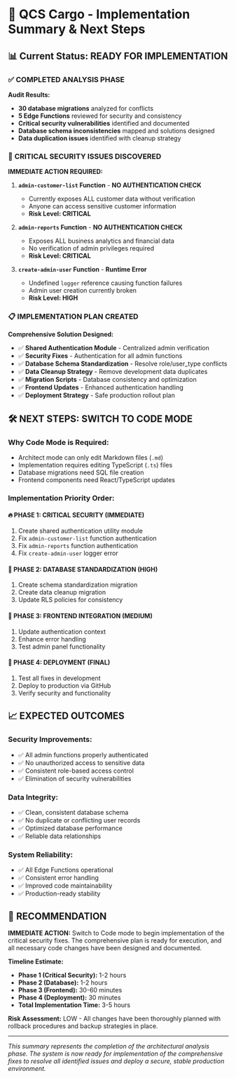# 🎯 QCS Cargo - Implementation Summary & Next Steps

## 📊 Current Status: READY FOR IMPLEMENTATION

### ✅ **COMPLETED ANALYSIS PHASE**

**Audit Results:**
- **30 database migrations** analyzed for conflicts
- **5 Edge Functions** reviewed for security and consistency
- **Critical security vulnerabilities** identified and documented
- **Database schema inconsistencies** mapped and solutions designed
- **Data duplication issues** identified with cleanup strategy

### 🚨 **CRITICAL SECURITY ISSUES DISCOVERED**

**IMMEDIATE ACTION REQUIRED:**

1. **`admin-customer-list` Function** - **NO AUTHENTICATION CHECK**
   - Currently exposes ALL customer data without verification
   - Anyone can access sensitive customer information
   - **Risk Level: CRITICAL**

2. **`admin-reports` Function** - **NO AUTHENTICATION CHECK**  
   - Exposes ALL business analytics and financial data
   - No verification of admin privileges required
   - **Risk Level: CRITICAL**

3. **`create-admin-user` Function** - **Runtime Error**
   - Undefined `logger` reference causing function failures
   - Admin user creation currently broken
   - **Risk Level: HIGH**

### 📋 **IMPLEMENTATION PLAN CREATED**

**Comprehensive Solution Designed:**
- ✅ **Shared Authentication Module** - Centralized admin verification
- ✅ **Security Fixes** - Authentication for all admin functions  
- ✅ **Database Schema Standardization** - Resolve role/user_type conflicts
- ✅ **Data Cleanup Strategy** - Remove development data duplicates
- ✅ **Migration Scripts** - Database consistency and optimization
- ✅ **Frontend Updates** - Enhanced authentication handling
- ✅ **Deployment Strategy** - Safe production rollout plan

## 🛠️ **NEXT STEPS: SWITCH TO CODE MODE**

### **Why Code Mode is Required:**
- Architect mode can only edit Markdown files (`.md`)
- Implementation requires editing TypeScript (`.ts`) files
- Database migrations need SQL file creation
- Frontend components need React/TypeScript updates

### **Implementation Priority Order:**

#### **🔥 PHASE 1: CRITICAL SECURITY (IMMEDIATE)**
1. Create shared authentication utility module
2. Fix `admin-customer-list` function authentication
3. Fix `admin-reports` function authentication  
4. Fix `create-admin-user` logger error

#### **🔧 PHASE 2: DATABASE STANDARDIZATION (HIGH)**
1. Create schema standardization migration
2. Create data cleanup migration
3. Update RLS policies for consistency

#### **🎨 PHASE 3: FRONTEND INTEGRATION (MEDIUM)**
1. Update authentication context
2. Enhance error handling
3. Test admin panel functionality

#### **🚀 PHASE 4: DEPLOYMENT (FINAL)**
1. Test all fixes in development
2. Deploy to production via GitHub
3. Verify security and functionality

## 📈 **EXPECTED OUTCOMES**

### **Security Improvements:**
- ✅ All admin functions properly authenticated
- ✅ No unauthorized access to sensitive data
- ✅ Consistent role-based access control
- ✅ Elimination of security vulnerabilities

### **Data Integrity:**
- ✅ Clean, consistent database schema
- ✅ No duplicate or conflicting user records
- ✅ Optimized database performance
- ✅ Reliable data relationships

### **System Reliability:**
- ✅ All Edge Functions operational
- ✅ Consistent error handling
- ✅ Improved code maintainability
- ✅ Production-ready stability

## 🎯 **RECOMMENDATION**

**IMMEDIATE ACTION:** Switch to Code mode to begin implementation of the critical security fixes. The comprehensive plan is ready for execution, and all necessary code changes have been designed and documented.

**Timeline Estimate:**
- **Phase 1 (Critical Security):** 1-2 hours
- **Phase 2 (Database):** 1-2 hours  
- **Phase 3 (Frontend):** 30-60 minutes
- **Phase 4 (Deployment):** 30 minutes
- **Total Implementation Time:** 3-5 hours

**Risk Assessment:** LOW - All changes have been thoroughly planned with rollback procedures and backup strategies in place.

---

*This summary represents the completion of the architectural analysis phase. The system is now ready for implementation of the comprehensive fixes to resolve all identified issues and deploy a secure, stable production environment.*